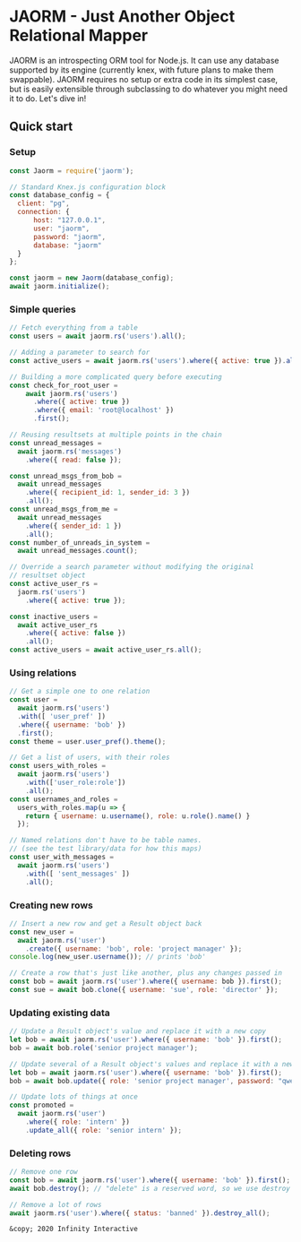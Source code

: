 # JAORM - Just Another Object Relational Mapper

JAORM is an introspecting ORM tool for Node.js. It can use any database supported by its engine (currently knex, with future plans to make them swappable). JAORM requires no setup or extra code in its simplest case, but is easily extensible through subclassing to do whatever you might need it to do. Let's dive in!

## Quick start

### Setup

```javascript
const Jaorm = require('jaorm');

// Standard Knex.js configuration block
const database_config = {
  client: "pg",
  connection: {
      host: "127.0.0.1",
      user: "jaorm",
      password: "jaorm",
      database: "jaorm"
  }
};

const jaorm = new Jaorm(database_config);
await jaorm.initialize();
```

### Simple queries

```javascript
// Fetch everything from a table
const users = await jaorm.rs('users').all();
```

```javascript
// Adding a parameter to search for
const active_users = await jaorm.rs('users').where({ active: true }).all();
```

```javascript
// Building a more complicated query before executing
const check_for_root_user =
    await jaorm.rs('users')
      .where({ active: true })
      .where({ email: 'root@localhost' })
      .first();
```

```javascript
// Reusing resultsets at multiple points in the chain
const unread_messages =
  await jaorm.rs('messages')
    .where({ read: false });

const unread_msgs_from_bob =
  await unread_messages
    .where({ recipient_id: 1, sender_id: 3 })
    .all();
const unread_msgs_from_me =
  await unread_messages
    .where({ sender_id: 1 })
    .all();
const number_of_unreads_in_system =
  await unread_messages.count();
```

```javascript
// Override a search parameter without modifying the original
// resultset object
const active_user_rs =
  jaorm.rs('users')
    .where({ active: true });

const inactive_users =
  await active_user_rs
    .where({ active: false })
    .all();
const active_users = await active_user_rs.all();
```

### Using relations

```javascript
// Get a simple one to one relation
const user =
  await jaorm.rs('users')
  .with([ 'user_pref' ])
  .where({ username: 'bob' })
  .first();
const theme = user.user_pref().theme();
```

```javascript
// Get a list of users, with their roles
const users_with_roles =
  await jaorm.rs('users')
    .with(['user_role:role'])
    .all();
const usernames_and_roles =
  users_with_roles.map(u => {
    return { username: u.username(), role: u.role().name() }
  });
```

```javascript
// Named relations don't have to be table names.
// (see the test library/data for how this maps)
const user_with_messages =
  await jaorm.rs('users')
    .with([ 'sent_messages' ])
    .all();
```

### Creating new rows

```javascript
// Insert a new row and get a Result object back
const new_user =
  await jaorm.rs('user')
    .create({ username: 'bob', role: 'project manager' });
console.log(new_user.username()); // prints 'bob'
```

```javascript
// Create a row that's just like another, plus any changes passed in
const bob = await jaorm.rs('user').where({ username: bob }).first();
const sue = await bob.clone({ username: 'sue', role: 'director' });
```

### Updating existing data

```javascript
// Update a Result object's value and replace it with a new copy
let bob = await jaorm.rs('user').where({ username: 'bob' }).first();
bob = await bob.role('senior project manager');
```

```javascript
// Update several of a Result object's values and replace it with a new copy
let bob = await jaorm.rs('user').where({ username: 'bob' }).first();
bob = await bob.update({ role: 'senior project manager', password: "qwerty" });
```

```javascript
// Update lots of things at once
const promoted =
  await jaorm.rs('user')
    .where({ role: 'intern' })
    .update_all({ role: 'senior intern' });
```

### Deleting rows

```javascript
// Remove one row
const bob = await jaorm.rs('user').where({ username: 'bob' }).first();
await bob.destroy(); // "delete" is a reserved word, so we use destroy
```

```javascript
// Remove a lot of rows
await jaorm.rs('user').where({ status: 'banned' }).destroy_all();
```

````
&copy; 2020 Infinity Interactive
````

